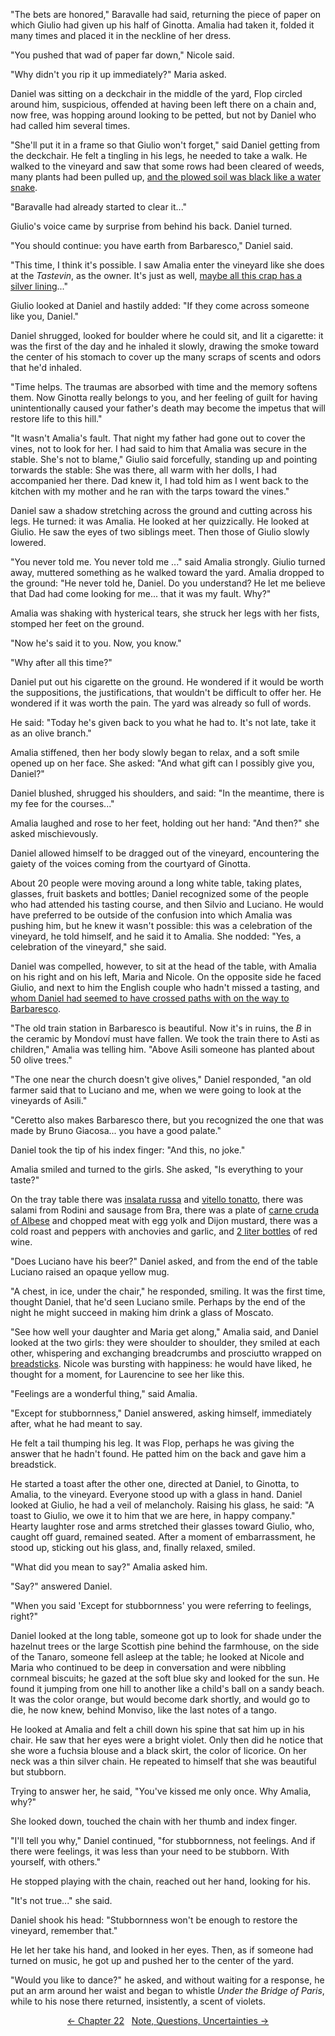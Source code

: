 <!-- Pages 150-155 -->
"The bets are honored," Baravalle had said, returning the piece of paper on which Giulio had given up his half of Ginotta. Amalia had taken it, folded it many times and placed it in the neckline of her dress.

"You pushed that wad of paper far down," Nicole said.

"Why didn't you rip it up immediately?" Maria asked.

Daniel was sitting on a deckchair in the middle of the yard, Flop circled around him, suspicious, offended at having been left there on a chain and, now free, was hopping around looking to be petted, but not by Daniel who had called him several times.

"She'll put it in a frame so that Giulio won't forget," said Daniel getting from the deckchair. He felt a tingling in his legs, he needed to take a walk. He walked to the vineyard and saw that some rows had been cleared of weeds, many plants had been pulled up, [and the plowed soil was black like a water snake](http://ofvioletsandlicorice.tumblr.com/post/129354078274/notes-questions-uncertainties#nerecome).

"Baravalle had already started to clear it..."

Giulio's voice came by surprise from behind his back. Daniel turned.

"You should continue: you have earth from Barbaresco," Daniel said.

"This time, I think it's possible. I saw Amalia enter the vineyard like she does at the *Tastevin*, as the owner. It's just as well, [maybe all this crap has a silver lining](http://ofvioletsandlicorice.tumblr.com/post/129354078274/notes-questions-uncertainties#cazzate)..."

<!-- Page 151 -->
Giulio looked at Daniel and hastily added: "If they come across someone like you, Daniel."

Daniel shrugged, looked for boulder where he could sit, and lit a cigarette: it was the first of the day and he inhaled it slowly, drawing the smoke toward the center of his stomach to cover up the many scraps of scents and odors that he'd inhaled.

"Time helps. The traumas are absorbed with time and the memory softens them. Now Ginotta really belongs to you, and her feeling of guilt for having unintentionally caused your father's death may become the impetus that will restore life to this hill."

"It wasn't Amalia's fault. That night my father had gone out to cover the vines, not to look for her. I had said to him that Amalia was secure in the stable. She's not to blame," Giulio said forcefully, standing up and pointing torwards the stable: She was there, all warm with her dolls, I had accompanied her there. Dad knew it, I had told him as I went back to the kitchen with my mother and he ran with the tarps toward the vines."

Daniel saw a shadow stretching across the ground and cutting across his legs. He turned: it was Amalia. He looked at her quizzically. He looked at Giulio. He saw the eyes of two siblings meet. Then those of Giulio slowly lowered. 

"You never told me. You never told me ..." said Amalia strongly. Giulio turned away, muttered something as he walked toward the yard. Amalia dropped to the ground: "He never told he, Daniel. Do you understand? He let me believe that Dad had come looking for me... that it was my fault. Why?"

Amalia was shaking with hysterical tears, she struck her legs with her fists, stomped her feet on the ground.

"Now he's said it to you. Now, you know."

"Why after all this time?"

Daniel put out his cigarette on the ground. He wondered if it would be worth the suppositions, the justifications, that wouldn't be difficult to offer her. He wondered if it was worth the pain. The yard was already so full of words.
<!-- Page 152 -->

He said: "Today he's given back to you what he had to. It's not late, take it as an olive branch."

Amalia stiffened, then her body slowly began to relax, and a soft smile opened up on her face. She asked: "And what gift can I possibly give you, Daniel?"

Daniel blushed, shrugged his shoulders, and said: "In the meantime, there is my fee for the courses..."

Amalia laughed and rose to her feet, holding out her hand: "And then?" she asked mischievously.

Daniel allowed himself to be dragged out of the vineyard, encountering the gaiety of the voices coming from the courtyard of Ginotta.

About 20 people were moving around a long white table, taking plates, glasses, fruit baskets and bottles; Daniel recognized some of the people who had attended his tasting course, and then Silvio and Luciano. He would have preferred to be outside of the confusion into which Amalia was pushing him, but he knew it wasn't possible: this was a celebration of the vineyard, he told himself, and he said it to Amalia. She nodded: "Yes, a celebration of the vineyard," she said.

Daniel was compelled, however, to sit at the head of the table, with Amalia on his right and on his left, Maria and Nicole. On the opposite side he faced Giulio, and next to him the English couple who hadn't missed a tasting, and [whom Daniel had seemed to have crossed paths with on the way to Barbaresco](http://ofvioletsandlicorice.tumblr.com/post/129354078274/notes-questions-uncertainties#incrociato).

"The old train station in Barbaresco is beautiful. Now it's in ruins, the *B* in the ceramic by Mondov&iacute; must have fallen. We took the train there to Asti as children," Amalia was telling him. "Above Asili someone has planted about 50 olive trees."

"The one near the church doesn't give olives," Daniel responded, "an old farmer said that to Luciano and me, when we were going to look at the vineyards of Asili."

"Ceretto also makes Barbaresco there, but you recognized the one that was made by Bruno Giacosa... you have a good palate."
<!-- Page 153 -->

Daniel took the tip of his index finger: "And this, no joke."

Amalia smiled and turned to the girls. She asked, "Is everything to your taste?"

On the tray table there was [insalata russa](http://ofvioletsandlicorice.tumblr.com/post/129354078274/notes-questions-uncertainties#insalatarussa) and [vitello tonatto](http://ofvioletsandlicorice.tumblr.com/post/129354078274/notes-questions-uncertainties#vitellotonnato), there was salami from Rodini and sausage from Bra, there was a plate of [carne cruda of Albese](http://ofvioletsandlicorice.tumblr.com/post/129354078274/notes-questions-uncertainties#carnecruda) and chopped meat with egg yolk and Dijon mustard, there was a cold roast and peppers with anchovies and garlic, and [2 liter bottles](http://ofvioletsandlicorice.tumblr.com/post/129354078274/notes-questions-uncertainties#pintoni) of red wine. 

"Does Luciano have his beer?" Daniel asked, and from the end of the table Luciano raised an opaque yellow mug.

"A chest, in ice, under the chair," he responded, smiling. It was the first time, thought Daniel, that he'd seen Luciano smile. Perhaps by the end of the night he might succeed in making him drink a glass of Moscato.

"See how well your daughter and Maria get along," Amalia said, and Daniel looked at the two girls: they were shoulder to shoulder, they smiled at each other, whispering and exchanging breadcrumbs and prosciutto wrapped on [breadsticks](http://ofvioletsandlicorice.tumblr.com/post/129354078274/notes-questions-uncertainties#rubata). Nicole was bursting with happiness: he would have liked, he thought for a moment, for Laurencine to see her like this.

"Feelings are a wonderful thing," said Amalia.

"Except for stubbornness," Daniel answered, asking himself, immediately after, what he had meant to say.

He felt a tail thumping his leg. It was Flop, perhaps he was giving the answer that he hadn't found. He patted him on the back and gave him a breadstick. 

He started a toast after the other one, directed at Daniel, to Ginotta, to Amalia, to the vineyard. Everyone stood up with a glass in hand. Daniel looked at Giulio, he had a veil of melancholy. Raising his glass, he said: "A toast to Giulio, we owe it to him that we are here, in happy company." Hearty laughter rose and arms stretched their glasses toward Giulio, who, caught off guard, remained seated. After a moment of embarrassment, he stood up, sticking out his glass, and, finally relaxed, smiled.
<!-- Page 154 -->

"What did you mean to say?" Amalia asked him.

"Say?" answered Daniel.

"When you said 'Except for stubbornness' you were referring to feelings, right?"

Daniel looked at the long table, someone got up to look for shade under the hazelnut trees or the large Scottish pine behind the farmhouse, on the side of the Tanaro, someone fell asleep at the table; he looked at Nicole and Maria who continued to be deep in conversation and were nibbling cornmeal biscuits; he gazed at the soft blue sky and looked for the sun. He found it jumping from one hill to another like a child's ball on a sandy beach. It was the color orange, but would become dark shortly, and would go to die, he now knew, behind Monviso, like the last notes of a tango. 

He looked at Amalia and felt a chill down his spine that sat him up in his chair. He saw that her eyes were a bright violet. Only then did he notice that she wore a fuchsia blouse and a black skirt, the color of licorice. On her neck was a thin silver chain. He repeated to himself that she was beautiful but stubborn.

Trying to answer her, he said, "You've kissed me only once. Why Amalia, why?"

She looked down, touched the chain with her thumb and index finger.

"I'll tell you why," Daniel continued, "for stubbornness, not feelings. And if there were feelings, it was less than your need to be stubborn. With yourself, with others."

He stopped playing with the chain, reached out her hand, looking for his.

"It's not true..." she said.
<!-- Page 155 -->

Daniel shook his head: "Stubbornness won't be enough to restore the vineyard, remember that."

He let her take his hand, and looked in her eyes. Then, as if someone had turned on music, he got up and pushed her to the center of the yard.

"Would you like to dance?" he asked, and without waiting for a response, he put an arm around her waist and began to whistle *Under the Bridge of Paris*, while to his nose there returned, insistently, a scent of violets.

<div style="text-align: center">
<a href="http://ofvioletsandlicorice.tumblr.com/post/130908308029/of-violets-and-licorice-chapter-22">&larr;&nbsp;Chapter 22</a>&nbsp;&nbsp;
<a href="http://ofvioletsandlicorice.tumblr.com/post/129354078274/notes-questions-uncertainties">Note, Questions, Uncertainties&nbsp;&rarr;</a>

</div>
<script>
setupLocSave();
</script>
